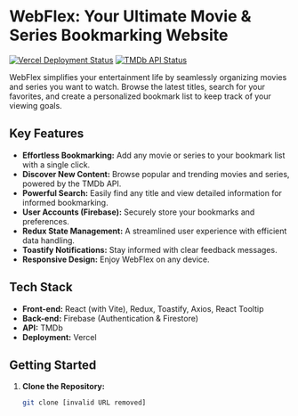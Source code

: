 # WebFlex: Your Ultimate Movie & Series Bookmarking Website

[![Vercel Deployment Status](https://img.shields.io/vercel/deploy/your-vercel-project-url)](https://your-vercel-project-url)
[![TMDb API Status](https://img.shields.io/badge/TMDb%20API-Active-brightgreen)](https://www.themoviedb.org/documentation/api)

WebFlex simplifies your entertainment life by seamlessly organizing movies and series you want to watch.  Browse the latest titles, search for your favorites, and create a personalized bookmark list to keep track of your viewing goals.

## Key Features

- **Effortless Bookmarking:** Add any movie or series to your bookmark list with a single click.
- **Discover New Content:**  Browse popular and trending movies and series, powered by the TMDb API.
- **Powerful Search:** Easily find any title and view detailed information for informed bookmarking.
- **User Accounts (Firebase):** Securely store your bookmarks and preferences.
- **Redux State Management:** A streamlined user experience with efficient data handling.
- **Toastify Notifications:** Stay informed with clear feedback messages.
- **Responsive Design:** Enjoy WebFlex on any device.

## Tech Stack

- **Front-end:** React (with Vite), Redux, Toastify, Axios, React Tooltip
- **Back-end:** Firebase (Authentication & Firestore)
- **API:** TMDb
- **Deployment:** Vercel

## Getting Started

1. **Clone the Repository:**
   ```bash
   git clone [invalid URL removed]
